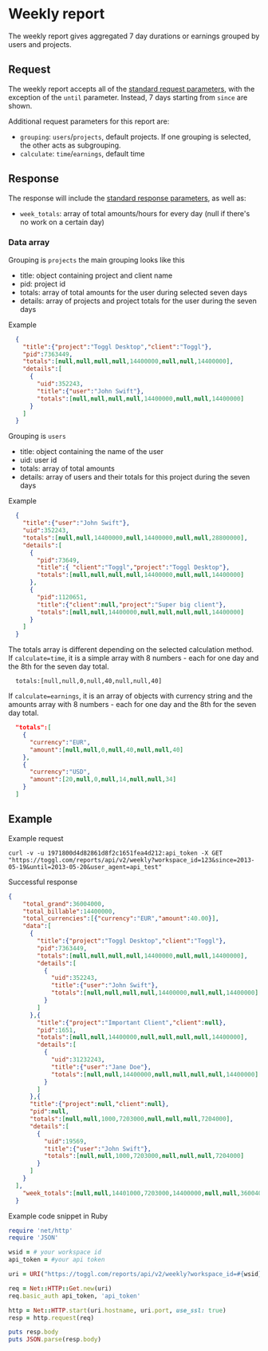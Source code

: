 # Weekly report

The weekly report gives aggregated 7 day durations or earnings grouped by users and projects.

## Request

The weekly report accepts all of the [standard request parameters](../reports.md#request-parameters), with the exception of the `until` parameter.  Instead, 7 days starting from `since` are shown.

Additional request parameters for this report are:
* `grouping`: `users`/`projects`, default projects. If one grouping is selected, the other acts as subgrouping.
* `calculate`: `time`/`earnings`, default time

## Response

The response will include the [standard response parameters](../reports.md#successful-response), as well as:
* `week_totals`: array of total amounts/hours for every day (null if there's no work on a certain day)

### Data array

Grouping is `projects` the main grouping looks like this
* title: object containing project and client name
* pid: project id
* totals: array of total amounts for the user during selected seven days
* details: array of projects and project totals for the user during the seven days

Example
```json
  {
    "title":{"project":"Toggl Desktop","client":"Toggl"},
    "pid":7363449,
    "totals":[null,null,null,null,14400000,null,null,14400000],
    "details":[
      {
        "uid":352243,
        "title":{"user":"John Swift"},
        "totals":[null,null,null,null,14400000,null,null,14400000]
      }
    ]
  }

```

Grouping is `users`
* title: object containing the name of the user
* uid: user id
* totals: array of total amounts
* details: array of users and their totals for this project during the seven days

Example
```json
  {
    "title":{"user":"John Swift"},
    "uid":352243,
    "totals":[null,null,14400000,null,14400000,null,null,28800000],
    "details":[
      {
        "pid":73649,
        "title":{ "client":"Toggl","project":"Toggl Desktop"},
        "totals":[null,null,null,null,14400000,null,null,14400000]
      },
      {
        "pid":1120651,
        "title":{"client":null,"project":"Super big client"},
        "totals":[null,null,14400000,null,null,null,null,14400000]
      }
    ]
  }
```

The totals array is different depending on the selected calculation method.
If `calculate=time`, it is a simple array with 8 numbers - each for one day and the 8th for the seven day total.
```
  totals:[null,null,0,null,40,null,null,40]
```

If `calculate=earnings`, it is an array of objects with currency string and the amounts array with 8 numbers - each for one day and the 8th for the seven day total.
```json
  "totals":[
    {
      "currency":"EUR",
      "amount":[null,null,0,null,40,null,null,40]
    },
    {
      "currency":"USD",
      "amount":[20,null,0,null,14,null,null,34]
    }
  ]
```

## Example

Example request
```shell
curl -v -u 1971800d4d82861d8f2c1651fea4d212:api_token -X GET "https://toggl.com/reports/api/v2/weekly?workspace_id=123&since=2013-05-19&until=2013-05-20&user_agent=api_test"
```

Successful response
```json
{
    "total_grand":36004000,
    "total_billable":14400000,
    "total_currencies":[{"currency":"EUR","amount":40.00}],
    "data":[
      {
        "title":{"project":"Toggl Desktop","client":"Toggl"},
        "pid":7363449,
        "totals":[null,null,null,null,14400000,null,null,14400000],
        "details":[
          {
            "uid":352243,
            "title":{"user":"John Swift"},
            "totals":[null,null,null,null,14400000,null,null,14400000]
          }
        ]
      },{
        "title":{"project":"Important Client","client":null},
        "pid":1651,
        "totals":[null,null,14400000,null,null,null,null,14400000],
        "details":[
          {
            "uid":31232243,
            "title":{"user":"Jane Doe"},
            "totals":[null,null,14400000,null,null,null,null,14400000]
          }
        ]
      },{
      "title":{"project":null,"client":null},
      "pid":null,
      "totals":[null,null,1000,7203000,null,null,null,7204000],
      "details":[
        {
          "uid":19569,
          "title":{"user":"John Swift"},
          "totals":[null,null,1000,7203000,null,null,null,7204000]
        }
      ]
    }
  ],
    "week_totals":[null,null,14401000,7203000,14400000,null,null,36004000]
  }
```

Example code snippet in Ruby
```ruby
require 'net/http'
require 'JSON'

wsid = # your workspace id
api_token = #your api token

uri = URI("https://toggl.com/reports/api/v2/weekly?workspace_id=#{wsid}&since=2014-03-01&until=2014-03-05&user_agent=api_example_test")

req = Net::HTTP::Get.new(uri)
req.basic_auth api_token, 'api_token'

http = Net::HTTP.start(uri.hostname, uri.port, use_ssl: true)
resp = http.request(req)

puts resp.body
puts JSON.parse(resp.body)
```
